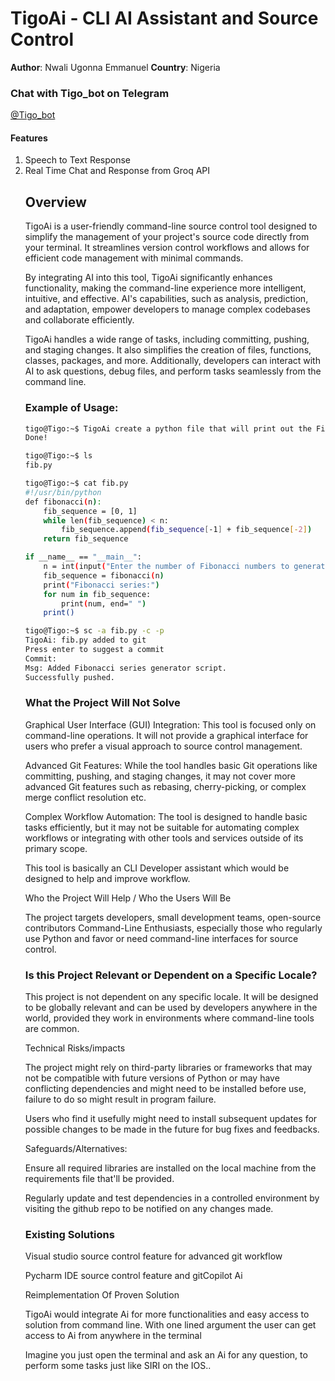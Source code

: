 # TigoAi - CLI AI Assistant and Source Control

**Author**: Nwali Ugonna Emmanuel
**Country**: Nigeria  

### Chat with Tigo_bot on Telegram 
<a href="https://t.me/TigoGPTBot">@Tigo_bot</a>
<h4>Features</h4>

<ol>
<li>
Speech to Text Response
</li>
<li>
Real Time Chat and Response from Groq API
</li
</ol>

## Overview

TigoAi is a user-friendly command-line source control tool designed to simplify the management of your project's source code directly from your terminal. It streamlines version control workflows and allows for efficient code management with minimal commands.

By integrating AI into this tool, TigoAi significantly enhances functionality, making the command-line experience more intelligent, intuitive, and effective. AI's capabilities, such as analysis, prediction, and adaptation, empower developers to manage complex codebases and collaborate efficiently.

TigoAi handles a wide range of tasks, including committing, pushing, and staging changes. It also simplifies the creation of files, functions, classes, packages, and more. Additionally, developers can interact with AI to ask questions, debug files, and perform tasks seamlessly from the command line.

### Example of Usage:
```bash
tigo@Tigo:~$ TigoAi create a python file that will print out the Fibonacci series
Done!

tigo@Tigo:~$ ls
fib.py

tigo@Tigo:~$ cat fib.py
#!/usr/bin/python
def fibonacci(n):
    fib_sequence = [0, 1]
    while len(fib_sequence) < n:
        fib_sequence.append(fib_sequence[-1] + fib_sequence[-2])
    return fib_sequence

if __name__ == "__main__":
    n = int(input("Enter the number of Fibonacci numbers to generate: "))
    fib_sequence = fibonacci(n)
    print("Fibonacci series:")
    for num in fib_sequence:
        print(num, end=" ")
    print()

tigo@Tigo:~$ sc -a fib.py -c -p
TigoAi: fib.py added to git
Press enter to suggest a commit
Commit: 
Msg: Added Fibonacci series generator script.
Successfully pushed.
``` 
### What the Project Will Not Solve

Graphical User Interface (GUI) Integration: This tool is focused only on command-line operations. It will not provide a graphical interface for users who prefer a visual approach to source control management.

Advanced Git Features: While the tool handles basic Git operations like committing, pushing, and staging changes, it may not cover more advanced Git features such as rebasing, cherry-picking, or complex merge conflict resolution etc.

Complex Workflow Automation: The tool is designed to handle basic tasks efficiently, but it may not be suitable for automating complex workflows or integrating with other tools and services outside of its primary scope. 

This tool is basically an CLI Developer assistant which would be designed to help and improve workflow.

Who the Project Will Help / Who the Users Will Be

The project targets developers, small development teams, open-source contributors Command-Line Enthusiasts, especially those who regularly use Python and favor or need command-line interfaces for source control.

### Is this Project Relevant or Dependent on a Specific Locale?

This project is not dependent on any specific locale. It will be designed to be globally relevant and can be used by developers anywhere in the world, provided they work in environments where command-line tools are common.

Technical Risks/impacts

The project might rely on third-party libraries or frameworks that may not be compatible with future versions of Python or may have conflicting dependencies and might need to be installed before use, failure to do so might result in program failure.

Users who find it usefully might need to install subsequent updates for possible changes to be made in the future for bug fixes and feedbacks.

Safeguards/Alternatives:

Ensure all required libraries are installed on the local machine from the requirements file that'll be provided.

Regularly update and test dependencies in a controlled environment by visiting the github repo to be notified on any changes made.

### Existing Solutions

Visual studio source control feature for advanced git workflow

Pycharm IDE source control feature and gitCopilot Ai

Reimplementation Of Proven Solution

TigoAi would integrate Ai for more functionalities and easy access to solution from command line. With one lined argument the user can get access to Ai from anywhere in the terminal

Imagine you just open the terminal and ask an Ai for any question, to perform some tasks just like SIRI on the IOS..
 





                                                                                                                                                                                                                                                                                                                                    